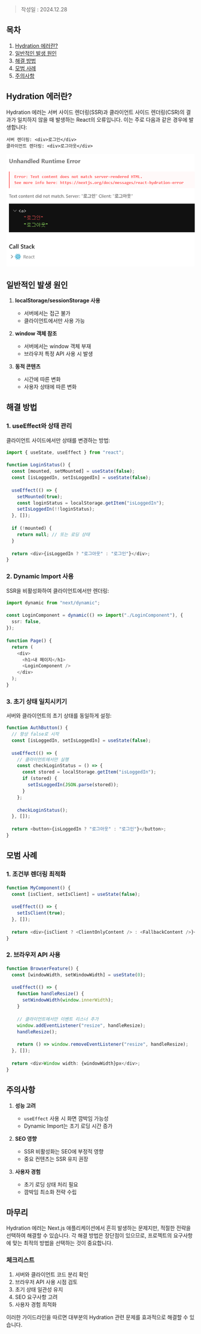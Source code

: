 > 작성일 : 2024.12.28

## 목차

1. [Hydration 에러란?](#hydration-에러란)
2. [일반적인 발생 원인](#일반적인-발생-원인)
3. [해결 방법](#해결-방법)
4. [모범 사례](#모범-사례)
5. [주의사항](#주의사항)

## Hydration 에러란?

Hydration 에러는 서버 사이드 렌더링(SSR)과 클라이언트 사이드 렌더링(CSR)의 결과가 일치하지 않을 때 발생하는 React의 오류입니다. 이는 주로 다음과 같은 경우에 발생합니다:

```plaintext
서버 렌더링: <div>로그인</div>
클라이언트 렌더링: <div>로그아웃</div>
```

![next hydration error](../../assets/next/next-hydration-error.png)

## 일반적인 발생 원인

1. **localStorage/sessionStorage 사용**

   - 서버에서는 접근 불가
   - 클라이언트에서만 사용 가능

2. **window 객체 참조**

   - 서버에서는 window 객체 부재
   - 브라우저 특정 API 사용 시 발생

3. **동적 콘텐츠**
   - 시간에 따른 변화
   - 사용자 상태에 따른 변화

## 해결 방법

### 1. useEffect와 상태 관리

클라이언트 사이드에서만 상태를 변경하는 방법:

```typescript
import { useState, useEffect } from "react";

function LoginStatus() {
  const [mounted, setMounted] = useState(false);
  const [isLoggedIn, setIsLoggedIn] = useState(false);

  useEffect(() => {
    setMounted(true);
    const loginStatus = localStorage.getItem("isLoggedIn");
    setIsLoggedIn(!!loginStatus);
  }, []);

  if (!mounted) {
    return null; // 또는 로딩 상태
  }

  return <div>{isLoggedIn ? "로그아웃" : "로그인"}</div>;
}
```

### 2. Dynamic Import 사용

SSR을 비활성화하여 클라이언트에서만 렌더링:

```typescript
import dynamic from "next/dynamic";

const LoginComponent = dynamic(() => import("./LoginComponent"), {
  ssr: false,
});

function Page() {
  return (
    <div>
      <h1>내 페이지</h1>
      <LoginComponent />
    </div>
  );
}
```

### 3. 초기 상태 일치시키기

서버와 클라이언트의 초기 상태를 동일하게 설정:

```typescript
function AuthButton() {
  // 항상 false로 시작
  const [isLoggedIn, setIsLoggedIn] = useState(false);

  useEffect(() => {
    // 클라이언트에서만 실행
    const checkLoginStatus = () => {
      const stored = localStorage.getItem("isLoggedIn");
      if (stored) {
        setIsLoggedIn(JSON.parse(stored));
      }
    };

    checkLoginStatus();
  }, []);

  return <button>{isLoggedIn ? "로그아웃" : "로그인"}</button>;
}
```

## 모범 사례

### 1. 조건부 렌더링 최적화

```typescript
function MyComponent() {
  const [isClient, setIsClient] = useState(false);

  useEffect(() => {
    setIsClient(true);
  }, []);

  return <div>{isClient ? <ClientOnlyContent /> : <FallbackContent />}</div>;
}
```

### 2. 브라우저 API 사용

```typescript
function BrowserFeature() {
  const [windowWidth, setWindowWidth] = useState(0);

  useEffect(() => {
    function handleResize() {
      setWindowWidth(window.innerWidth);
    }

    // 클라이언트에서만 이벤트 리스너 추가
    window.addEventListener("resize", handleResize);
    handleResize();

    return () => window.removeEventListener("resize", handleResize);
  }, []);

  return <div>Window width: {windowWidth}px</div>;
}
```

## 주의사항

1. **성능 고려**

   - `useEffect` 사용 시 화면 깜박임 가능성
   - Dynamic Import는 초기 로딩 시간 증가

2. **SEO 영향**

   - SSR 비활성화는 SEO에 부정적 영향
   - 중요 컨텐츠는 SSR 유지 권장

3. **사용자 경험**
   - 초기 로딩 상태 처리 필요
   - 깜박임 최소화 전략 수립

## 마무리

Hydration 에러는 Next.js 애플리케이션에서 흔히 발생하는 문제지만, 적절한 전략을 선택하여 해결할 수 있습니다. 각 해결 방법은 장단점이 있으므로, 프로젝트의 요구사항에 맞는 최적의 방법을 선택하는 것이 중요합니다.

### 체크리스트

1. 서버와 클라이언트 코드 분리 확인
2. 브라우저 API 사용 시점 검토
3. 초기 상태 일관성 유지
4. SEO 요구사항 고려
5. 사용자 경험 최적화

이러한 가이드라인을 따르면 대부분의 Hydration 관련 문제를 효과적으로 해결할 수 있습니다.

